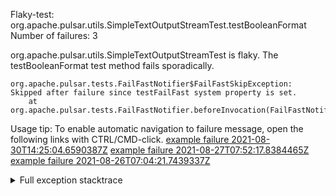         
Flaky-test: org.apache.pulsar.utils.SimpleTextOutputStreamTest.testBooleanFormat
Number of failures: 3

org.apache.pulsar.utils.SimpleTextOutputStreamTest is flaky. The testBooleanFormat test method fails sporadically.

```
org.apache.pulsar.tests.FailFastNotifier$FailFastSkipException: Skipped after failure since testFailFast system property is set.
	at org.apache.pulsar.tests.FailFastNotifier.beforeInvocation(FailFastNotifier.java:88)

```

Usage tip: To enable automatic navigation to failure message, open the following links with CTRL/CMD-click.
[example failure 2021-08-30T14:25:04.6590387Z](https://github.com/apache/pulsar/runs/3462661639?check_suite_focus=true#step:9:1033)
[example failure 2021-08-27T07:52:17.8384465Z](https://github.com/apache/pulsar/runs/3440855061?check_suite_focus=true#step:9:1046)
[example failure 2021-08-26T07:04:21.7439337Z](https://github.com/apache/pulsar/runs/3429892062?check_suite_focus=true#step:9:1006)


<details>
<summary>Full exception stacktrace</summary>
<code><pre>
org.apache.pulsar.tests.FailFastNotifier$FailFastSkipException: Skipped after failure since testFailFast system property is set.
	at org.apache.pulsar.tests.FailFastNotifier.beforeInvocation(FailFastNotifier.java:88)

</pre></code>
</details>

